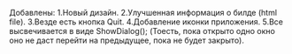 Добавлены: 
1.Новый дизайн.
2.Улучшенная информация о билде (html file).
3.Везде есть кнопка Quit.
4.Добавление иконки приложения.
5.Все высвечивается в виде ShowDialog(); (Тоесть, пока открыто одно окно оно не даст перейти на предыдущее, пока не будет закрыто).
